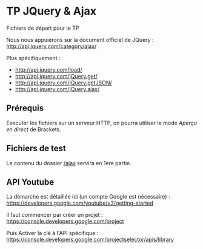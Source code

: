 # TP JQuery & Ajax
Fichiers de départ pour le TP

Nous nous appuierons sur la document officiel de JQuery :
http://api.jquery.com/category/ajax/

Plus spécifiquement :
- http://api.jquery.com/load/
- http://api.jquery.com/jQuery.get/
- http://api.jquery.com/jQuery.getJSON/
- http://api.jquery.com/jQuery.ajax/

## Prérequis 
Executer les fichiers sur un serveur HTTP, on pourra utiliser le mode *Aperçu en direct* de Brackets.

## Fichiers de test
Le contenu du dossier [/ajax](https://github.com/romainsauger/TP-JQuery-Ajax/tree/master/ajax) servira en 1ère partie.

## API Youtube
La démarche est détaillée ici (un compte Google est nécessaire) : 
https://developers.google.com/youtube/v3/getting-started

Il faut commencer par créer un projet :
https://console.developers.google.com/project

Puis Activer la clé à l'API spécifique :
https://console.developers.google.com/projectselector/apis/library